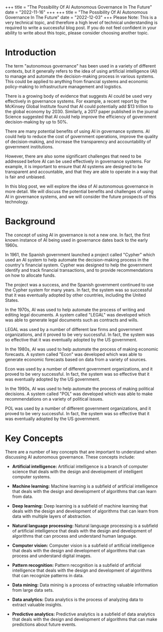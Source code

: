 +++
title = "The Possibility Of AI Autonomous Governance In The Future"
date = "2022-11-16"
+++
+++
title = "The Possibility Of AI Autonomous Governance In The Future"
date = "2022-12-03"
+++
Please Note: This is a very technical topic, and therefore a high level of technical understanding is required to write a successful blog post. If you do not feel confident in your ability to write about this topic, please consider choosing another topic.

# Introduction

The term "autonomous governance" has been used in a variety of different contexts, but it generally refers to the idea of using artificial intelligence (AI) to manage and automate the decision-making process in various systems. This could be applied to anything from financial systems and economic policy-making to infrastructure management and logistics.

There is a growing body of evidence that suggests AI could be used very effectively in governance systems. For example, a recent report by the McKinsey Global Institute found that AI could potentially add $13 trillion to the global economy by 2030. Similarly, a 2017 paper published in the journal Science suggested that AI could help improve the efficiency of government decision-making by up to 50%.

There are many potential benefits of using AI in governance systems. AI could help to reduce the cost of government operations, improve the quality of decision-making, and increase the transparency and accountability of government institutions.

However, there are also some significant challenges that need to be addressed before AI can be used effectively in governance systems. For example, it is important to ensure that AI systems are designed to be transparent and accountable, and that they are able to operate in a way that is fair and unbiased.

In this blog post, we will explore the idea of AI autonomous governance in more detail. We will discuss the potential benefits and challenges of using AI in governance systems, and we will consider the future prospects of this technology.

# Background

The concept of using AI in governance is not a new one. In fact, the first known instance of AI being used in governance dates back to the early 1960s.

In 1961, the Spanish government launched a project called "Cypher" which used an AI system to help automate the decision-making process in the country's financial system. Cypher was designed to help the government identify and track financial transactions, and to provide recommendations on how to allocate funds.

The project was a success, and the Spanish government continued to use the Cypher system for many years. In fact, the system was so successful that it was eventually adopted by other countries, including the United States.

In the 1970s, AI was used to help automate the process of writing and editing legal documents. A system called "LEGAL" was developed which was able to generate legal documents such as contracts and wills.

LEGAL was used by a number of different law firms and government organizations, and it proved to be very successful. In fact, the system was so effective that it was eventually adopted by the US government.

In the 1980s, AI was used to help automate the process of making economic forecasts. A system called "Econ" was developed which was able to generate economic forecasts based on data from a variety of sources.

Econ was used by a number of different government organizations, and it proved to be very successful. In fact, the system was so effective that it was eventually adopted by the US government.

In the 1990s, AI was used to help automate the process of making political decisions. A system called "POL" was developed which was able to make recommendations on a variety of political issues.

POL was used by a number of different government organizations, and it proved to be very successful. In fact, the system was so effective that it was eventually adopted by the US government.

# Key Concepts

There are a number of key concepts that are important to understand when discussing AI autonomous governance. These concepts include:

- **Artificial intelligence:** Artificial intelligence is a branch of computer science that deals with the design and development of intelligent computer systems.

- **Machine learning:** Machine learning is a subfield of artificial intelligence that deals with the design and development of algorithms that can learn from data.

- **Deep learning:** Deep learning is a subfield of machine learning that deals with the design and development of algorithms that can learn from data with multiple layers of abstraction.

- **Natural language processing:** Natural language processing is a subfield of artificial intelligence that deals with the design and development of algorithms that can process and understand human language.

- **Computer vision:** Computer vision is a subfield of artificial intelligence that deals with the design and development of algorithms that can process and understand digital images.

- **Pattern recognition:** Pattern recognition is a subfield of artificial intelligence that deals with the design and development of algorithms that can recognize patterns in data.

- **Data mining:** Data mining is a process of extracting valuable information from large data sets.

- **Data analytics:** Data analytics is the process of analyzing data to extract valuable insights.

- **Predictive analytics:** Predictive analytics is a subfield of data analytics that deals with the design and development of algorithms that can make predictions about future events.